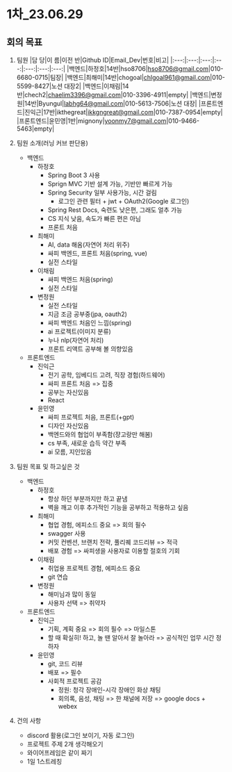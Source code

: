# 1차_23.06.29

## 회의 목표
1. 팀원
    |담 당|이 름|이전 반|Github ID|Email_Dev|번호|비고|
    |:---:|:---:|:---:|:---:|:---:|:---:|:---:|
    |백엔드|하정호|14반|hso8706|hso8706@gmail.com|010-6680-0715|팀장|
    |백엔드|최해미|14반|chogoal|chlgoal961@gmail.com|010-5599-8427|노션 대장2|
    |백엔드|이채림|14반|chech2|chaelim3396@gmail.com|010-3396-4911|empty|
    |백엔드|변정원|14반|Byungul|labhg64@gmail.com|010-5613-7506|노션 대장|
    |프론트엔드|진익근|17반|ikthegreat|ikkgngreat@gmail.com|010-7387-0954|empty|
    |프론트엔드|윤민영|1반|mignony|yoonmy7@gmail.com|010-9466-5463|empty|

2. 팀원 소개(러닝 커브 판단용)
   - 백엔드
     - 하정호
       - Spring Boot 3 사용
       - Sprign MVC 기반 설계 가능, 기반만 빠르게 가능
       - Spring Security 일부 사용가능, 시간 걸림
         - 로그인 관련 필터 + jwt + OAuth2(Google 로그인)
       - Spring Rest Docs, 숙련도 낮은편, 그래도 얼추 가능
       - CS 지식 낮음, 속도가 빠른 편은 아님
       - 프론트 처음
     - 최해미
       - AI, data 해옴(자연어 처리 위주)
       - 싸피 백엔드, 프론트 처음(spring, vue)
       - 실전 스타일
     - 이채림
       - 싸피 백엔드 처음(spring)
       - 실전 스타일
     - 변정원
       - 실전 스타일
       - 지금 조금 공부중(jpa, oauth2)
       - 싸피 백엔드 처음인 느낌(spring)
       - ai 프로젝트(이미지 분류)
       - 누나 nlp(자연어 처리)
       - 프론트 리액트 공부해 볼 의향있음
   - 프론트엔드
     - 진익근
       - 전기 공학, 임베디드 고려, 직장 경험(하드웨어)
       - 싸피 프론트 처음 => 집중
       - 공부는 자신있음
       - React
     - 윤민영
       - 싸피 프로젝트 처음, 프론트(+gpt)
       - 디자인 자신있음
       - 백엔드와의 협업이 부족함(쟝고랑만 해봄)
       - cs 부족, 새로운 습득 약간 부족
       - ai 모름, 지인있음

3. 팀원 목표 및 하고싶은 것
   - 백엔드
     - 하정호
       - 항상 하던 부분까지만 하고 끝냄
       - 벽을 깨고 이후 추가적인 기능을 공부하고 적용하고 싶음
     - 최해미
       - 협업 경험, 에피소드 중요 => 회의 필수
       - swagger 사용
       - 커밋 컨벤션, 브랜치 전략, 풀리퀘 코드리뷰 => 적극
       - 배포 경험 => 싸피생을 사용자로 이용할 절호의 기회
     - 이채림
       - 취업용 프로젝트 경험, 에피소드 중요
       - git 연습
     - 변정원
       - 해미님과 많이 동일
       - 사용자 선택 => 취약자
   - 프론트엔드
     - 진익근
       - 기획, 계획 중요 => 회의 필수 => 마일스톤
       - 할 때 확실히! 하고, 놀 땐 알아서 잘 놀아라 => 공식적인 업무 시간 정하자
     - 윤민영
       - git, 코드 리뷰
       - 배포 => 필수
       - 사회적 프로젝트 공감
         - 정원: 청각 장애인-시각 장애인 화상 채팅
         - 회의록, 음성, 채팅 => 한 채널에 저장 => google docs + webex

4. 건의 사항
    - discord 활용(로그인 보이기, 자동 로그인)
    - 프로젝트 주제 2개 생각해오기
    - 와이어프레임은 같이 짜기
    - 1일 1스트레칭